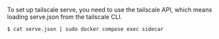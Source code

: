 To set up tailscale serve, you need to use the tailscale API, which means loading serve.json from the tailscale CLI.

``` shellsession
$ cat serve.json | sudo docker compose exec sidecar 
```
